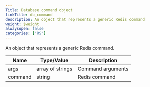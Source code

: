 ```yaml
---
Title: Database command object
linkTitle: db_command
description: An object that represents a generic Redis command
weight: $weight
alwaysopen: false
categories: ["RS"]
---
```


An object that represents a generic Redis command.

| Name | Type/Value | Description |
|------|------------|-------------|
| args    | array of strings | Command arguments |
| command | string           | Redis command |
